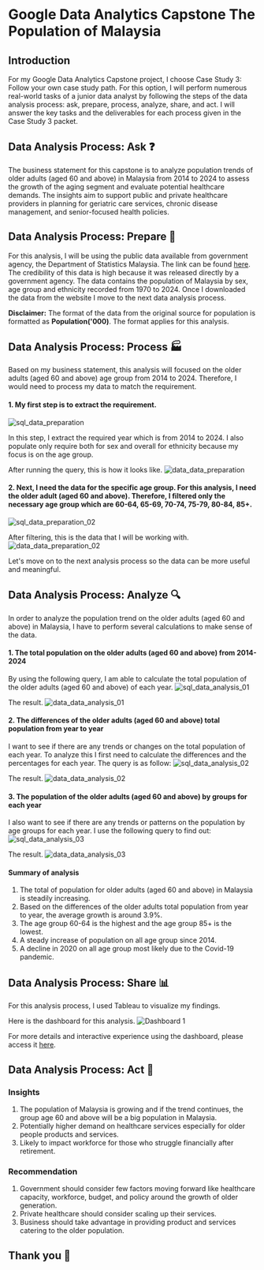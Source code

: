 # Google Data Analytics Capstone The Population of Malaysia
## Introduction
For my Google Data Analytics Capstone project, I choose Case Study 3: Follow your own case study path. For this option, I will perform numerous real-world tasks of a junior data analyst by following the steps of the data analysis process: ask, prepare, process, analyze, share, and act. I will answer the key tasks and the deliverables for each process given in the Case Study 3 packet.

## Data Analysis Process: Ask :question:
The business statement for this capstone is to analyze population trends of older adults (aged 60 and above) in Malaysia from 2014 to 2024 to assess the growth of the aging segment and evaluate potential healthcare demands. The insights aim to support public and private healthcare providers in planning for geriatric care services, chronic disease management, and senior-focused health policies.

## Data Analysis Process: Prepare :construction_worker:
For this analysis, I will be using the public data available from government agency, the Department of Statistics Malaysia. The link can be found [here](https://open.dosm.gov.my/data-catalogue/population_malaysia). The credibility of this data is high because it was released directly by a government agency. The data contains the population of Malaysia by sex, age group and ethnicity recorded from 1970 to 2024. Once I downloaded the data from the website I move to the next data analysis process.

**Disclaimer:** The format of the data from the original source for population is formatted as **Population('000)**. The format applies for this analysis.

## Data Analysis Process: Process :factory:

Based on my business statement, this analysis will focused on the older adults (aged 60 and above) age group from 2014 to 2024. Therefore, I would need to process my data to match the requirement.

#### 1. My first step is to extract the requirement.
![sql_data_preparation](https://github.com/user-attachments/assets/68aba32b-bada-4a03-b12e-537086289abb)

In this step, I extract the required year which is from 2014 to 2024. I also populate only require both for sex and overall for ethnicity because my focus is on the age group.

After running the query, this is how it looks like.
![data_data_preparation](https://github.com/user-attachments/assets/c12e8fae-801d-49ff-ba5a-d22a6a3c2048)

#### 2. Next, I need the data for the specific age group. For this analysis, I need the older adult (aged 60 and above). Therefore, I filtered only the necessary age group which are 60-64, 65-69, 70-74, 75-79, 80-84, 85+.
![sql_data_preparation_02](https://github.com/user-attachments/assets/de51192e-1ce3-418c-b40f-258cb192d78a)

After filtering, this is the data that I will be working with.
![data_data_preparation_02](https://github.com/user-attachments/assets/c21c1961-9d21-4601-8f5f-63a7af7e6abd)

Let's move on to the next analysis process so the data can be more useful and meaningful.

## Data Analysis Process: Analyze :mag:

In order to analyze the population trend on the older adults (aged 60 and above) in Malaysia, I have to perform several calculations to make sense of the data.

#### 1. The total population on the older adults (aged 60 and above) from 2014-2024
By using the following query, I am able to calculate the total population of the older adults (aged 60 and above) of each year.
![sql_data_analysis_01](https://github.com/user-attachments/assets/395dcb0e-079a-472a-bb17-2fa55825bd6a)

The result.
![data_data_analysis_01](https://github.com/user-attachments/assets/2c0e3713-8455-4508-9ca8-3b0f3bb3f1c9)

#### 2. The differences of the older adults (aged 60 and above) total population from year to year
I want to see if there are any trends or changes on the total population of each year. To analyze this I first need to calculate the differences and the percentages for each year. The query is as follow:
![sql_data_analysis_02](https://github.com/user-attachments/assets/ec2cf789-b4f1-42b8-acd7-a74652dd8576)

The result.
![data_data_analysis_02](https://github.com/user-attachments/assets/98564e34-6a28-497c-bcf5-122a9a11e3f4)

#### 3. The population of the older adults (aged 60 and above) by groups for each year
I also want to see if there are any trends or patterns on the population by age groups for each year. I use the following query to find out:
![sql_data_analysis_03](https://github.com/user-attachments/assets/be0823ce-d344-498e-994a-24594eeb3d5d)

The result.
![data_data_analysis_03](https://github.com/user-attachments/assets/c1345677-0db9-4ce0-82a7-00ee28422593)

#### Summary of analysis
1. The total of population for older adults (aged 60 and above) in Malaysia is steadily increasing.
2. Based on the differences of the older adults total population from year to year, the average growth is around 3.9%.
3. The age group 60-64 is the highest and the age group 85+ is the lowest.
4. A steady increase of population on all age group since 2014.
5. A decline in 2020 on all age group most likely due to the Covid-19 pandemic.

## Data Analysis Process: Share :bar_chart:
For this analysis process, I used Tableau to visualize my findings.

Here is the dashboard for this analysis.
![Dashboard 1](https://github.com/user-attachments/assets/ee32b661-3d13-47f3-b9b9-ea30d1130e72)


For more details and interactive experience using the dashboard, please access it [here](https://public.tableau.com/views/PopulationtrendsofolderadultsinMalaysia2014-2024/Dashboard1?:language=en-US&:sid=&:redirect=auth&:display_count=n&:origin=viz_share_link).

## Data Analysis Process: Act :rocket:
### Insights
1. The population of Malaysia is growing and if the trend continues, the group age 60 and above will be a big population in Malaysia.
2. Potentially higher demand on healthcare services especially for older people products and services.
3. Likely to impact workforce for those who struggle financially after retirement.

### Recommendation
1. Government should consider few factors moving forward like healthcare capacity, workforce, budget, and policy around the growth of older generation.
2. Private healthcare should consider scaling up their services.
3. Business should take advantage in providing product and services catering to the older population.

## Thank you :pray:
